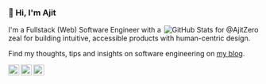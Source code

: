 ### 👋 Hi, I'm Ajit

<img
	align="right"
	alt="GitHub Stats for @AjitZero"
	src="https://github-readme-stats.vercel.app/api?username=AjitZero&theme=shades-of-purple&show_icons=true&count_private=true&hide_title=true"
	title="My GitHub Stats. Do the grades matter though?" />

I'm a Fullstack (Web) Software Engineer with a zeal for building intuitive, accessible products with human-centric design.

Find my thoughts, tips and insights on software engineering on [my blog](https://ajitpanigrahi.com "Ajit Panigrahi's Porfolio & Blog").

<a href="https://twitter.com/ajitzero">
  <img
       align="left"
       alt="Twitter"
       src="https://cdn.jsdelivr.net/npm/simple-icons@v3/icons/twitter.svg"
       title="Twitter: For immediate contact and replies"
       width="22px" />
</a>
<a href="https://www.linkedin.com/in/ajitzero/">
  <img
       align="left"
       alt="LinkedIn"
       src="https://cdn.jsdelivr.net/npm/simple-icons@v3/icons/linkedin.svg"
       title="LinkedIn: For my professional history"
       width="22px" />
</a>
<a href="mailto:hello@ajitpanigrahi.com?subject=Hey%20I%20saw%20your%20GitHub%20Profile">
  <img
       align="left"
       alt="Email"
       src="https://cdn.jsdelivr.net/npm/simple-icons@v3/icons/gmail.svg"
       title="Email: Contact here for work opportunities"
       width="22px" />
</a>

